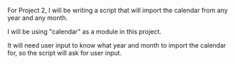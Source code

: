 For Project 2, I will be writing a script that will import the calendar from any year and any month. 

I will be using "calendar" as a module in this project. 

It will need user input to know what year and month to import the calendar for, so the script will ask for user input.

